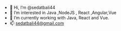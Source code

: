 - 👋 Hi, I’m @sedatbali44
- 👀 I’m interested in Java ,NodeJS , React ,Angular,Vue
- 🌱 I’m currently working with Java, React and Vue.
- 📫 sedatbali44@gmail.com

<!---
sedatbali44/sedatbali44 is a ✨ special ✨ repository because its `README.md` (this file) appears on your GitHub profile.
You can click the Preview link to take a look at your changes.
--->
